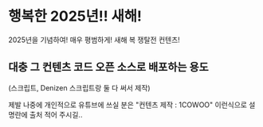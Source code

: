 # 행복한 2025년!! 새해!

2025년을 기념하여! 매우 평범하게!
새해 복 쟁탈전 컨텐츠!

## 대충 그 컨텐츠 코드 오픈 소스로 배포하는 용도
(스크립트, Denizen 스크립트랑 둘 다 써서 제작)

제발 나중에 개인적으로 유튜브에 쓰실 분은
"컨텐츠 제작 : 1COWOO" 이런식으로 설명란에 출처 적어 주시길..
